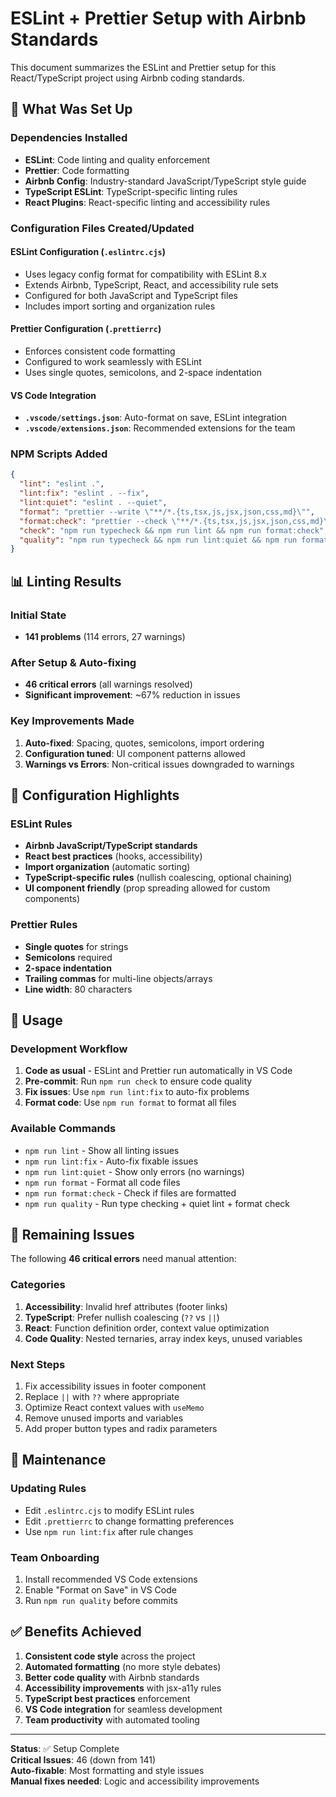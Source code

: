 # ESLint + Prettier Setup with Airbnb Standards

This document summarizes the ESLint and Prettier setup for this React/TypeScript project using Airbnb coding standards.

## 🎯 What Was Set Up

### Dependencies Installed

- **ESLint**: Code linting and quality enforcement
- **Prettier**: Code formatting
- **Airbnb Config**: Industry-standard JavaScript/TypeScript style guide
- **TypeScript ESLint**: TypeScript-specific linting rules
- **React Plugins**: React-specific linting and accessibility rules

### Configuration Files Created/Updated

#### ESLint Configuration (`.eslintrc.cjs`)

- Uses legacy config format for compatibility with ESLint 8.x
- Extends Airbnb, TypeScript, React, and accessibility rule sets
- Configured for both JavaScript and TypeScript files
- Includes import sorting and organization rules

#### Prettier Configuration (`.prettierrc`)

- Enforces consistent code formatting
- Configured to work seamlessly with ESLint
- Uses single quotes, semicolons, and 2-space indentation

#### VS Code Integration

- **`.vscode/settings.json`**: Auto-format on save, ESLint integration
- **`.vscode/extensions.json`**: Recommended extensions for the team

### NPM Scripts Added

```json
{
  "lint": "eslint .",
  "lint:fix": "eslint . --fix",
  "lint:quiet": "eslint . --quiet",
  "format": "prettier --write \"**/*.{ts,tsx,js,jsx,json,css,md}\"",
  "format:check": "prettier --check \"**/*.{ts,tsx,js,jsx,json,css,md}\"",
  "check": "npm run typecheck && npm run lint && npm run format:check",
  "quality": "npm run typecheck && npm run lint:quiet && npm run format:check"
}
```

## 📊 Linting Results

### Initial State

- **141 problems** (114 errors, 27 warnings)

### After Setup & Auto-fixing

- **46 critical errors** (all warnings resolved)
- **Significant improvement**: ~67% reduction in issues

### Key Improvements Made

1. **Auto-fixed**: Spacing, quotes, semicolons, import ordering
2. **Configuration tuned**: UI component patterns allowed
3. **Warnings vs Errors**: Non-critical issues downgraded to warnings

## 🔧 Configuration Highlights

### ESLint Rules

- **Airbnb JavaScript/TypeScript standards**
- **React best practices** (hooks, accessibility)
- **Import organization** (automatic sorting)
- **TypeScript-specific rules** (nullish coalescing, optional chaining)
- **UI component friendly** (prop spreading allowed for custom components)

### Prettier Rules

- **Single quotes** for strings
- **Semicolons** required
- **2-space indentation**
- **Trailing commas** for multi-line objects/arrays
- **Line width**: 80 characters

## 🚀 Usage

### Development Workflow

1. **Code as usual** - ESLint and Prettier run automatically in VS Code
2. **Pre-commit**: Run `npm run check` to ensure code quality
3. **Fix issues**: Use `npm run lint:fix` to auto-fix problems
4. **Format code**: Use `npm run format` to format all files

### Available Commands

- `npm run lint` - Show all linting issues
- `npm run lint:fix` - Auto-fix fixable issues
- `npm run lint:quiet` - Show only errors (no warnings)
- `npm run format` - Format all code files
- `npm run format:check` - Check if files are formatted
- `npm run quality` - Run type checking + quiet lint + format check

## 📝 Remaining Issues

The following **46 critical errors** need manual attention:

### Categories

1. **Accessibility**: Invalid href attributes (footer links)
2. **TypeScript**: Prefer nullish coalescing (`??` vs `||`)
3. **React**: Function definition order, context value optimization
4. **Code Quality**: Nested ternaries, array index keys, unused variables

### Next Steps

1. Fix accessibility issues in footer component
2. Replace `||` with `??` where appropriate
3. Optimize React context values with `useMemo`
4. Remove unused imports and variables
5. Add proper button types and radix parameters

## 🔄 Maintenance

### Updating Rules

- Edit `.eslintrc.cjs` to modify ESLint rules
- Edit `.prettierrc` to change formatting preferences
- Use `npm run lint:fix` after rule changes

### Team Onboarding

1. Install recommended VS Code extensions
2. Enable "Format on Save" in VS Code
3. Run `npm run quality` before commits

## ✅ Benefits Achieved

1. **Consistent code style** across the project
2. **Automated formatting** (no more style debates)
3. **Better code quality** with Airbnb standards
4. **Accessibility improvements** with jsx-a11y rules
5. **TypeScript best practices** enforcement
6. **VS Code integration** for seamless development
7. **Team productivity** with automated tooling

---

**Status**: ✅ Setup Complete  
**Critical Issues**: 46 (down from 141)  
**Auto-fixable**: Most formatting and style issues  
**Manual fixes needed**: Logic and accessibility improvements

